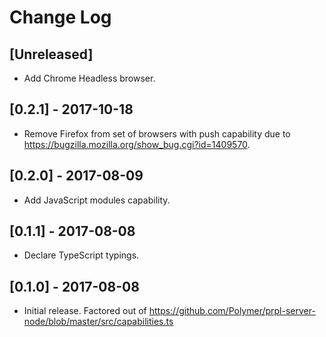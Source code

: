# Change Log

## [Unreleased]
- Add Chrome Headless browser.

## [0.2.1] - 2017-10-18
- Remove Firefox from set of browsers with push capability due to https://bugzilla.mozilla.org/show_bug.cgi?id=1409570.

## [0.2.0] - 2017-08-09
- Add JavaScript modules capability.

## [0.1.1] - 2017-08-08
- Declare TypeScript typings.

## [0.1.0] - 2017-08-08
- Initial release. Factored out of https://github.com/Polymer/prpl-server-node/blob/master/src/capabilities.ts
